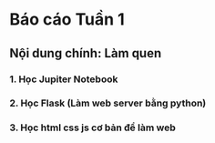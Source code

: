 # Báo cáo Tuần 1
## Nội dung chính: Làm quen

### 1. Học Jupiter Notebook



### 2. Học Flask (Làm web server bằng python)


### 3. Học html css js  cơ bản để làm web 